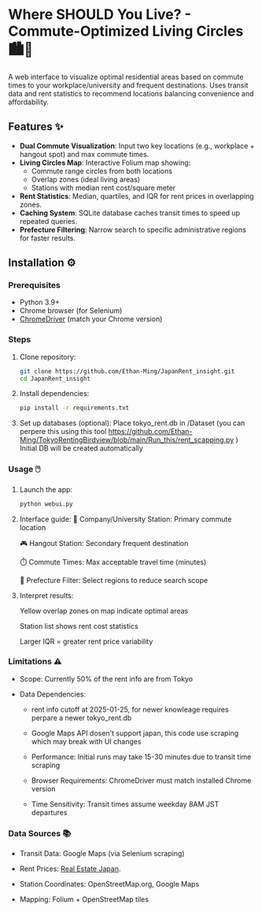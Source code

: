 # Where SHOULD You Live? - Commute-Optimized Living Circles 🏙️🚉

A web interface to visualize optimal residential areas based on commute times to your workplace/university and frequent destinations. Uses transit data and rent statistics to recommend locations balancing convenience and affordability.

## Features ✨

- **Dual Commute Visualization**: Input two key locations (e.g., workplace + hangout spot) and max commute times.
- **Living Circles Map**: Interactive Folium map showing:
  - Commute range circles from both locations
  - Overlap zones (ideal living areas)
  - Stations with median rent cost/square meter
- **Rent Statistics**: Median, quartiles, and IQR for rent prices in overlapping zones.
- **Caching System**: SQLite database caches transit times to speed up repeated queries.
- **Prefecture Filtering**: Narrow search to specific administrative regions for faster results.

## Installation ⚙️

### Prerequisites
- Python 3.9+
- Chrome browser (for Selenium)
- [ChromeDriver](https://chromedriver.chromium.org/) (match your Chrome version)

### Steps
1. Clone repository:
   ```bash
   git clone https://github.com/Ethan-Ming/JapanRent_insight.git
   cd JapanRent_insight
2. Install dependencies:
    ```bash
    pip install -r requirements.txt
3. Set up databases (optional):
     Place tokyo_rent.db in /Dataset (you can perpere this using this tool https://github.com/Ethan-Ming/TokyoRentingBirdview/blob/main/Run_this/rent_scapping.py )
     Initial DB will be created automatically


### Usage 🖱️
1. Launch the app:
    ```bash
    python webui.py

2. Interface guide:
    🏢 Company/University Station: Primary commute location

    🎮 Hangout Station: Secondary frequent destination

    ⏱️ Commute Times: Max acceptable travel time (minutes)

    🗾 Prefecture Filter: Select regions to reduce search scope

3. Interpret results:

    Yellow overlap zones on map indicate optimal areas

    Station list shows rent cost statistics

    Larger IQR = greater rent price variability

### Limitations ⚠️

-  Scope: Currently 50% of the rent info are from Tokyo

- Data Dependencies:

    - rent info cutoff at 2025-01-25, for newer knowleage requires perpare a newer tokyo_rent.db

    - Google Maps API dosen't support japan, this code use scraping which may break with UI changes

    - Performance: Initial runs may take 15-30 minutes due to transit time scraping

    - Browser Requirements: ChromeDriver must match installed Chrome version

    - Time Sensitivity: Transit times assume weekday 8AM JST departures


### Data Sources 📚
- Transit Data: Google Maps (via Selenium scraping)

- Rent Prices: [Real Estate Japan](https://realestate.co.jp/en/rent).

- Station Coordinates: OpenStreetMap.org, Google Maps

- Mapping: Folium + OpenStreetMap tiles